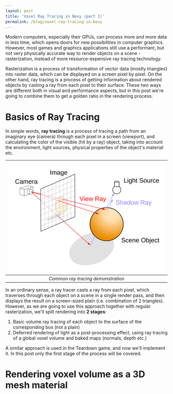 ```yaml
---
layout: post
title: 'Voxel Ray Tracing in Bevy (part 1)'
permalink: /blog/voxel-ray-tracing-in-bevy
---
```


Modern computers, especially their GPUs, can process more and more data in less time, 
which opens doors for new possibilities in computer graphics. However, most games and 
graphics applications still use a performant, but not very physically accurate way to 
render objects on a scene - rasterization, instead of more resource-expensive ray 
tracing technology. 

Rasterization is a process of transformation of vector data (mostly triangles) into 
raster data, which can be displayed on a screen pixel by pixel. On the other hand, 
ray tracing is a process of getting information about rendered objects by casting a 
ray from each pixel to their surface. These two ways are different both in visual and 
performance aspects, but in this post we're going to combine them to get a golden ratio 
in the rendering process.

# Basics of Ray Tracing 

In simple words, **ray tracing** is a process of tracing a path from an imaginary 
eye (camera) through each pixel in a screen (viewport), and calculating the color 
of the visible (hit by a ray) object, taking into account the environment, light 
sources, physical properties of the object's material etc.

| ![ray_tracing_demonstration](/assets/blog/voxel-ray-tracing/ray_trace_diagram.svg) | 
|:--:| 
| *Common ray tracing demonstration* |


In an ordinary sense, a ray tracer casts a ray from each pixel, which traverses 
through each object on a scene in a single render pass, and then displays the 
result on a screen-sized plain (i.e. combination of 2 triangles). However, as 
we are going to use this approach together with regular rasterization, we'll 
split rendering into **2 stages**:

1. Basic volume ray tracing of each object to the surface of the corresponding 
box (not a plain)
2. Deferred rendering of light as a post-processing effect, using ray tracing 
of a global voxel volume and baked maps (normals, depth etc.)

A similar approach is used in the Teardown game, and now we'll implement it. 
In this post only the first stage of the process will be covered.

# Rendering voxel volume as a 3D mesh material
